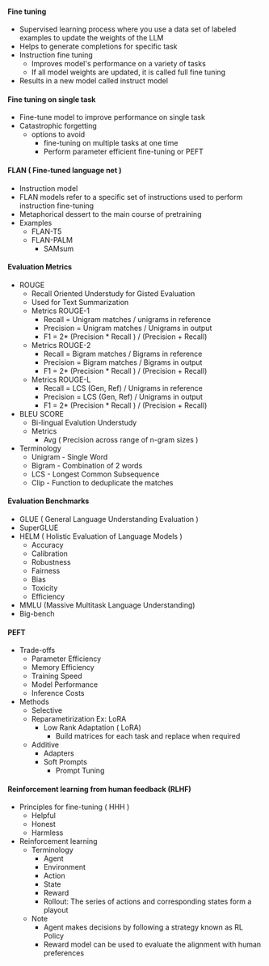 #### Fine tuning
- Supervised learning process where you use a data set of labeled examples to update the weights of the LLM
- Helps to generate completions for specific task
- Instruction fine tuning
  - Improves model's performance on a variety of tasks
  - If all model weights are updated, it is called full fine tuning
- Results in a new model called instruct model

#### Fine tuning on single task
- Fine-tune model to improve performance on single task
- Catastrophic forgetting
  - options to avoid
    - fine-tuning on multiple tasks at one time
    - Perform parameter efficient fine-tuning or PEFT

#### FLAN ( Fine-tuned language net )
- Instruction model
- FLAN models refer to a specific set of instructions used to perform instruction fine-tuning
- Metaphorical dessert to the main course of pretraining
- Examples
  - FLAN-T5
  - FLAN-PALM
    - SAMsum

#### Evaluation Metrics
- ROUGE
  - Recall Oriented Understudy for Gisted Evaluation
  - Used for Text Summarization
  - Metrics ROUGE-1
    - Recall = Unigram matches / unigrams in reference
    - Precision = Unigram matches / Unigrams in output
    - F1 = 2* (Precision * Recall ) / (Precision + Recall)  
  - Metrics ROUGE-2
    - Recall = Bigram matches / Bigrams in reference
    - Precision = Bigram matches / Bigrams in output
    - F1 = 2* (Precision * Recall ) / (Precision + Recall)  
  - Metrics ROUGE-L
    - Recall = LCS (Gen, Ref) / Unigrams in reference
    - Precision = LCS (Gen, Ref) / Unigrams in output
    - F1 = 2* (Precision * Recall ) / (Precision + Recall)      
- BLEU SCORE
  - Bi-lingual Evalution Understudy
  - Metrics
    - Avg ( Precision across range of n-gram sizes )
- Terminology
  - Unigram - Single Word
  - Bigram - Combination of 2 words 
  - LCS - Longest Common Subsequence
  - Clip - Function to deduplicate the matches
 
 #### Evaluation Benchmarks
 - GLUE ( General Language Understanding Evaluation )
 - SuperGLUE
 - HELM ( Holistic Evaluation of Language Models )
   - Accuracy
   - Calibration
   - Robustness
   - Fairness
   - Bias
   - Toxicity
   - Efficiency
 - MMLU (Massive Multitask Language Understanding)
 - Big-bench

#### PEFT
- Trade-offs
  - Parameter Efficiency
  - Memory Efficiency
  - Training Speed
  - Model Performance
  - Inference Costs
- Methods
  - Selective
  - Reparametirization Ex: LoRA
    - Low Rank Adaptation ( LoRA)
      - Build matrices for each task and replace when required
  - Additive
    - Adapters
    - Soft Prompts
      - Prompt Tuning

#### Reinforcement learning from human feedback (RLHF)
- Principles for fine-tuning ( HHH )
  - Helpful
  - Honest
  - Harmless 
- Reinforcement learning
  - Terminology
    - Agent
    - Environment
    - Action
    - State
    - Reward
    - Rollout: The series of actions and corresponding states form a playout
  - Note
    - Agent makes decisions by following a strategy known as RL Policy
    - Reward model can be used to evaluate the alignment with human preferences  
